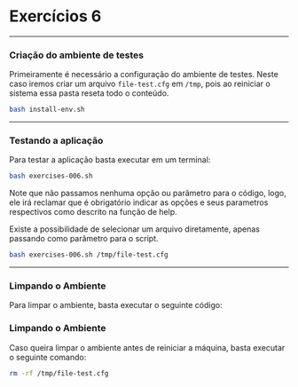 # Exercícios 6

---

### Criação do ambiente de testes
Primeiramente é necessário a configuração do ambiente de testes. Neste caso iremos criar um arquivo `file-test.cfg` em `/tmp`, pois ao reiniciar o sistema essa pasta reseta todo o conteúdo.

```bash
bash install-env.sh
```

---

### Testando a aplicação
Para testar a aplicação basta executar em um terminal:

```bash
bash exercises-006.sh
```

Note que não passamos nenhuma opção ou parâmetro para o código, logo, ele irá reclamar que é obrigatório indicar as opções e seus parametros respectivos como descrito na função de help.

Existe a possibilidade de selecionar um arquivo diretamente, apenas passando como parâmetro para o script.

```bash
bash exercises-006.sh /tmp/file-test.cfg
```
---

### Limpando o Ambiente
Para limpar o ambiente, basta executar o seguinte código:

### Limpando o Ambiente
Caso queira limpar o ambiente antes de reiniciar a máquina, basta executar o seguinte comando:

```bash
rm -rf /tmp/file-test.cfg
```
